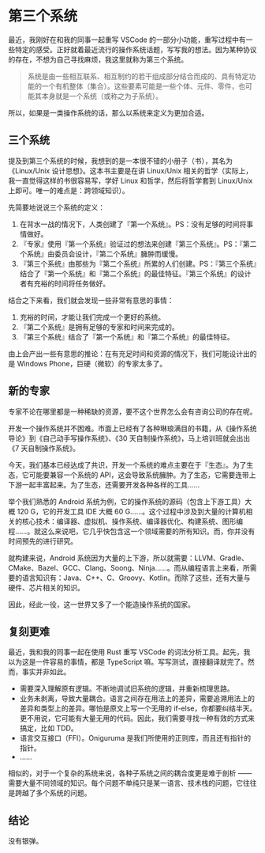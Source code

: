 # 第三个系统

最近，我刚好在和我的同事一起重写 VSCode 的一部分小功能，重写过程中有一些特定的感受。正好就着最近流行的操作系统话题，写写我的想法。因为某种协议的存在，不想为自己寻找麻烦，我这里就称为第三个系统。

> 系统是由一些相互联系、相互制约的若干组成部分结合而成的、具有特定功能的一个有机整体（集合）。这些要素可能是一些个体、元件、零件，也可能其本身就是一个系统（或称之为子系统）。

所以，如果是一类操作系统的话，那么以系统来定义为更加合适。

## 三个系统

提及到第三个系统的时候，我想到的是一本很不错的小册子（书），其名为《Linux/Unix 设计思想》。这本书主要是在讲 Linux/Unix 相关的哲学（实际上，我一直觉得这样的书很容易写，学好 Linux 和哲学，然后将哲学套到 Linux/Unix 上即可。唯一的难点是：跨领域知识）。

先简要地说说三个系统的定义：

1. 在背水一战的情况下，人类创建了『第一个系统』。PS：没有足够的时间将事情做好。
2. 『专家』使用『第一个系统』验证过的想法来创建『第三个系统』。PS：『第二个系统』由委员会设计，『第二个系统』臃肿而缓慢。
3. 『第三个系统』由那些为『第二个系统』所累的人们创建。PS：『第三个系统』结合了『第一个系统』和『第二个系统』的最佳特征。『第三个系统』的设计者有充裕的时间将任务做好。

结合之下来看，我们就会发现一些非常有意思的事情：

1. 充裕的时间，才能让我们完成一个更好的系统。
2. 『第二个系统』是拥有足够的专家和时间来完成的。
3. 『第三个系统』结合了『第一个系统』和『第二个系统』的最佳特征。

由上会产出一些有意思的推论：在有充足时间和资源的情况下，我们可能设计出的是 Windows Phone，巨硬（微软）的专家太多了。

## 新的专家

专家不论在哪里都是一种稀缺的资源，要不这个世界怎么会有咨询公司的存在呢。

开发一个操作系统并不困难。市面上已经有了各种琳琅满目的书籍，从《操作系统导论》到《自己动手写操作系统》、《30 天自制操作系统》，马上培训班就会出出《7 天自制操作系统》。

今天，我们基本已经达成了共识，开发一个系统的难点主要在于『生态』。为了生态，它可能要兼容一个系统的 API，这会导致系统臃肿。为了生态，它需要连带上下游一起丰富起来。为了生态，还需要开发各种各样的工具……

举个我们熟悉的 Android 系统为例，它的操作系统的源码（包含上下游工具）大概 120 G，它的开发工具 IDE 大概 60 G……。这个过程中涉及到大量的计算机相关的核心技术：编译器、虚拟机、操作系统、编译器优化、构建系统、图形编程……。就这么来说吧，它几乎快包含这一个领域需要的所有知识。而，你并没有时间预先的进行研究。

就构建来说，Android 系统因为大量的上下游，所以就需要：LLVM、Gradle、CMake、Bazel、GCC、Clang、Soong、Ninja……。而从编程语言上来看，所需要的语言知识有：Java、C++、C、Groovy、Kotlin。而除了这些，还有大量与硬件、芯片相关的知识。

因此，经此一役，这一世界又多了一个能造操作系统的国家。

## 复刻更难

最近，我和我的同事一起在使用 Rust 重写 VSCode 的词法分析工具。起先，我以为这是一件容易的事情，都是 TypeScript 嘛。写写测试，直接翻译就完了。然而，事实并非如此。

 - 需要深入理解原有逻辑。不断地调试旧系统的逻辑，并重新梳理思路。
 - 业务未剥离，导致大量耦合。语言之间存在用法上的差异，需要追溯用法上的差异和类型上的差异。哪怕是原文上写一个无用的 if-else，你都要纠结半天。更不用说，它可能有大量无用的代码。因此，我们需要寻找一种有效的方式来搞定，比如 TDD。
 - 语言交互接口（FFI）。Oniguruma 是我们所使用的正则库，而且还有指针的指针。
 - ……

相似的，对于一个复杂的系统来说，各种子系统之间的耦合度更是难于剖析 —— 需要大量不同领域的知识。每个问题不单纯只是某一语言、技术栈的问题，它往往是跨越了多个系统的问题。

## 结论

没有银弹。


